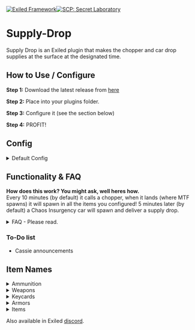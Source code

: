[![Exiled Framework](https://cdn.discordapp.com/attachments/880982483213111356/880982665178808410/developed-for-exiled-3.0.svg)](https://discord.gg/C4fMYF)[![SCP: Secret Laboratory](https://cdn.discordapp.com/attachments/880982483213111356/880984656705630238/for_-scp_-secret-laboratory.svg)](https://scpslgame.com/)

# Supply-Drop
Supply Drop is an Exiled plugin that makes the chopper and car drop supplies at the surface at the designated time.

## How to Use / Configure
**Step 1:** Download the latest release from [here](https://github.com/HeavyWolfPL/Supply-Drop/releases/latest)

**Step 2:** Place into your plugins folder.

**Step 3:** Configure it (see the section below)

**Step 4:** PROFIT!


## Config
<details>
<summary>Default Config</summary>

```yml
SD:
# Please take time to read the Github Readme.
  is_enabled: true
  # Minimum players on the server to spawn the chopper
  min_players: 2
  # List of MTF Chopper Drop items
  mtf_items:
  - item: GunCOM18
    quantity: 1
    chance: 100
  - item: GunE11SR
    quantity: 1
    chance: 100
  - item: Ammo762x39
    quantity: 2
    chance: 100
  - item: Ammo9x19
    quantity: 2
    chance: 100
  - item: Medkit
    quantity: 2
    chance: 100
  - item: Medkit
    quantity: 2
    chance: 20
  - item: Adrenaline
    quantity: 1
    chance: 100
  - item: KeycardO5
    quantity: 1
    chance: 10
  # List of Chaos Car Drop items
  chaos_items:
  - item: GunLogicer
    quantity: 2
    chance: 100
  - item: Ammo762x39
    quantity: 5
    chance: 100
  - item: Medkit
    quantity: 2
    chance: 100
  - item: ArmorCombat
    quantity: 2
    chance: 20
  - item: Adrenaline
    quantity: 1
    chance: 100
  - item: KeycardO5
    quantity: 1
    chance: 10
  # Settings for MTF Chopper Drop
  chopper_time: 600
  chopper_broadcast: <size=35><i><color=#0080FF>MTF Chopper</color> <color=#5c5c5c>with a</color> <color=#7a7a7a>Supply Drop</color> <color=#5c5c5c>has arrived!</color></i></size>
  chopper_broadcast_time: 10
  # How many drops can the helicopter do per round? Set to -1 to disable limit.
  chopper_drops_limit: -1
  # Should the plugin use coordinates set below to spawn the items? If not it will use random MTF spawn point
  chopper_manual_coordinates: true
  # Coordinates used for the items spawn
  chopper_pos_x: 173
  chopper_pos_y: 993
  chopper_pos_z: -59
  # Settings for Chaos Car Drop
  car_time: 600
  # Time difference between the chopper and car. Chopper will always spawn first. Leave at 1 if you want to disable it.
  time_difference: 300
  car_broadcast: <size=35><i><color=#5c5c5c>A</color> <color=#28AD00>Chaos Insurgency Car</color> <color=#5c5c5c>with a</color> <color=#7a7a7a>Supply Drop</color> <color=#5c5c5c>has arrived!</color></i></size>
  car_broadcast_time: 10
  # How many drops can the car do per round? Set to -1 to disable limit.
  car_drops_limit: -1
  # Should the plugin use coordinates set below to spawn the items? If not it will use random CI spawn point
  car_manual_coordinates: true
  # Coordinates used for the items spawn
  car_pos_x: 9
  car_pos_y: 998
  car_pos_z: -49
  # Don't use it unless you have issues with the plugin. When sending a log enable this please.
  debug: false
```
 
</details>

## Functionality & FAQ
**How does this work? You might ask, well heres how.**
<br>Every 10 minutes (by default) it calls a chopper, when it lands (where MTF spawns) it will spawn in all the items you configured! 5 minutes later (by default) a Chaos Insurgency car will spawn and deliver a supply drop.

<details>
<summary>FAQ - Please read.</summary>

#### How does the chance system work with quantity higher than 1?
> Chance is calculated for every item that will spawn, not item type. If you have 5 medkits with 20% chance, each one will have a 20% chance to spawn. Set the `debug` option to `true` to see how it works.

#### How to give 3 `X` with 100% chance and 2 `X` with 20% chance?
> Simple, just add two fields with the same item name, but different chance and quantity.

#### How to disable one of the drops?
> For Chaos Insurgency set the `time_difference` value to a very high one.
> For MTF use the `chopper_time` value instead.

#### How to get rid of the time difference between chopper and car?
> Set the `time_difference` value to `1`. Not `-1`, not `0`, just `1`.

#### How to get coordinates for the spawn?
> Use RemoteAdmin coordinates. How? Just request player data, its in XYZ order.

</details>

### To-Do list
- Cassie announcements

## Item Names

<details>
<summary>Ammunition</summary>

| Name | Notes |
| --- | --- |
| Ammo12gauge | |
| Ammo44cal | |
| Ammo556x45 | Quantity is in packs, not bullets. |
| Ammo762x39 | |
| Ammo9x19 | |
 
</details>

<details>
<summary>Weapons</summary>

| Name | Notes |
| --- | --- |
| GunCOM18 | |
| GunE11SR | |
| GunCrossvec | |
| GunFSP9 | |
| GunLogicer | |
| GunRevolver | Weapons spawn without attachments |
| GunShotgun | |
| GunAK | |
| --- | |  
| MicroHID | |
| GrenadeFlash | |
| GrenadeHE | |

</details>

<details>
<summary>Keycards</summary>

| Name | Notes |
| --- | --- |
| KeycardO5 | |
| KeycardFacilityManager | |
| KeycardZoneManager | |
| KeycardResearchCoordinator | |
| KeycardContainmentEngineer | |
| KeycardScientist | |
| KeycardJanitor | |
| KeycardNTFCommander | |
| KeycardNTFLieutenant | |
| KeycardNTFOfficer | |
| KeycardGuard | |
| KeycardChaosInsurgency | |
 
</details>

<details>
<summary>Armors</summary>

| Name | Notes |
| --- | --- |
| ArmorCombat | |
| ArmorHeavy | |
| ArmorLight | |
 
</details>

<details>
<summary>Items</summary>

| Name | Notes |
| --- | --- |
| Radio | |
| --- | | 
| Medkit | |
| Adrenaline | |
| Painkillers | |
| --- | | 
| SCP018 | |
| SCP207 | |
| SCP268 | |
| SCP500 | |

</details>

Also available in Exiled [discord](https://discord.gg/C4fMYF 'Click me!').
